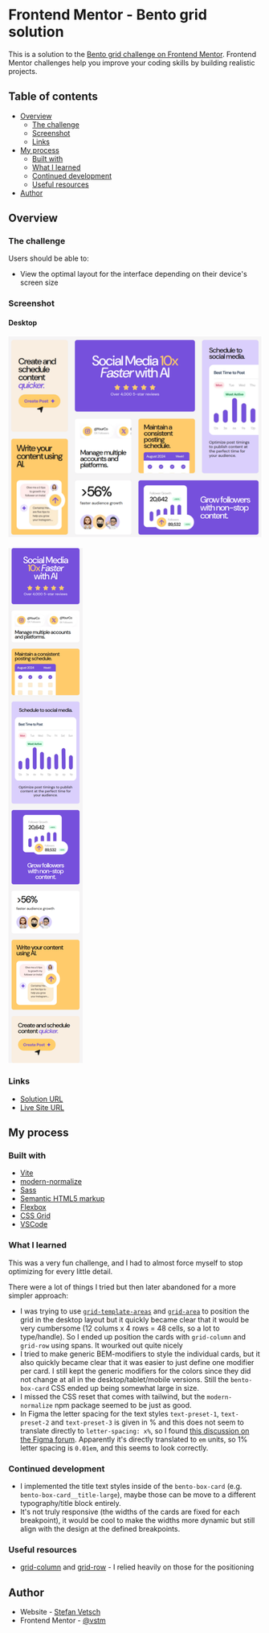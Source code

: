 # Frontend Mentor - Bento grid solution

This is a solution to the [Bento grid challenge on Frontend Mentor](https://www.frontendmentor.io/challenges/bento-grid-RMydElrlOj). Frontend Mentor challenges help you improve your coding skills by building realistic projects. 

## Table of contents

- [Overview](#overview)
  - [The challenge](#the-challenge)
  - [Screenshot](#screenshot)
  - [Links](#links)
- [My process](#my-process)
  - [Built with](#built-with)
  - [What I learned](#what-i-learned)
  - [Continued development](#continued-development)
  - [Useful resources](#useful-resources)
- [Author](#author)


## Overview

### The challenge

Users should be able to:

- View the optimal layout for the interface depending on their device's screen size

### Screenshot

#### Desktop

![](./screenshot-desktop.png)

#### 

![](./screenshot-mobile.png)

### Links

- [Solution URL](https://github.com/vstm/fe-mentor/tree/main/bento-grid-main)
- [Live Site URL](https://vstm.github.io/fe-mentor/bento-grid-main/)


## My process

### Built with

- [Vite](https://vitejs.dev/)
- [modern-normalize](https://www.npmjs.com/package/modern-normalize)
- [Sass](https://sass-lang.com/)
- [Semantic HTML5 markup](https://developer.mozilla.org/en-US/docs/Web/HTML)
- [Flexbox](https://developer.mozilla.org/en-US/docs/Web/CSS/CSS_flexible_box_layout)
- [CSS Grid](https://developer.mozilla.org/en-US/docs/Web/CSS/CSS_grid_layout)
- [VSCode](https://code.visualstudio.com/)


### What I learned

This was a very fun challenge, and I had to almost force myself to stop optimizing for every little detail.

There were a lot of things I tried but then later abandoned for a more simpler approach:

- I was trying to use [`grid-template-areas`](https://developer.mozilla.org/en-US/docs/Web/CSS/grid-template-areas) and [`grid-area`](https://developer.mozilla.org/en-US/docs/Web/CSS/grid-area) to position the grid in the desktop layout but it quickly became clear that it would be very cumbersome (12 colums x 4 rows = 48 cells, so a lot to type/handle). So I ended up position the cards with `grid-column` and `grid-row` using spans. It wourked out quite nicely
- I tried to make generic BEM-modifiers to style the individual cards, but it also quickly became clear that it was easier to just define one modifier per card. I still kept the generic modifiers for the colors since they did not change at all in the desktop/tablet/mobile versions. Still the `bento-box-card` CSS ended up being somewhat large in size.
- I missed the CSS reset that comes with tailwind, but the `modern-normalize` npm package seemed to be just as good.
- In Figma the letter spacing for the text styles `text-preset-1`, `text-preset-2` and `text-preset-3` is given in % and this does not seem to translate directly to `letter-spacing: x%`, so I found [this discussion on the Figma forum](https://forum.figma.com/t/letter-spacing-should-not-be-percentage-based/3062/7). Apparently it's directly translated to `em` units, so 1% letter spacing is `0.01em`, and this seems to look correctly.

### Continued development

- I implemented the title text styles inside of the `bento-box-card` (e.g. `bento-box-card__title-large`), maybe those can be move to a different typography/title block entirely.
- It's not truly responsive (the widths of the cards are fixed for each breakpoint), it would be cool to make the widths more dynamic but still align with the design at the defined breakpoints.

### Useful resources

- [grid-column](https://developer.mozilla.org/en-US/docs/Web/CSS/grid-column) and [grid-row](https://developer.mozilla.org/en-US/docs/Web/CSS/grid-row) - I relied heavily on those for the positioning


## Author

- Website - [Stefan Vetsch](https://svetsch.ch/)
- Frontend Mentor - [@vstm](https://www.frontendmentor.io/profile/vstm)
